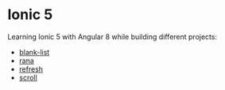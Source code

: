 # Ionic 5
Learning Ionic 5 with Angular 8 while building different projects:

- [blank-list](https://github.com/exhaler/Ionic/tree/master/blank-list)
- [rana](https://github.com/exhaler/Ionic/tree/master/rana)
- [refresh](https://github.com/exhaler/Ionic/tree/master/refresh)
- [scroll](https://github.com/exhaler/Ionic/tree/master/scroll)
